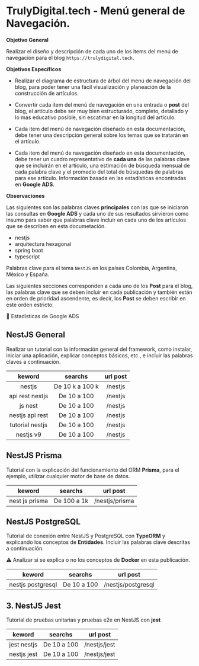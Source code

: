 # TrulyDigital.tech - Menú general de Navegación.

**Objetivo General**

Realizar el diseño y descripción de cada uno de los items del menú de navegación para el blog `https://trulydigital.tech`.

**Objetivos Específicos**

- Realizar el diagrama de estructura de árbol del menú de navegación del blog, para poder tener una fácil visualización y planeación de la construcción de artículos.

- Convertir cada item del menú de navegación en una entrada o **post** del blog, el artículo debe ser muy bien estructurado, completo, detallado y lo mas educativo posible, sin escatimar en la longitud del artículo.

- Cada item del menú de navegación diseñado en esta documentación, debe tener una descripción general sobre los temas que se tratarán en el artículo.

- Cada item del menú de navegación diseñado en esta documentación, debe tener un cuadro representativo de **cada una** de las palabras clave que se incluirán en el artículo, una estimación de búsqueda mensual de cada palabra clave y el promedio del total de búsquedas de palabras para ese artículo. Información basada en las estadísticas encontradas en **Google ADS**. 

**Observaciones**

Las siguientes son las palabras claves **principales** con las que se iniciaron las consultas en **Google ADS** y cada uno de sus resultados sirvieron como insumo para saber que palabras clave incluir en cada uno de los artículos que se describen en esta documetación.

- nestjs
- arquitectura hexagonal
- spring boot
- typescript


Palabras clave para el tema `NestJS` en los países Colombia, Argentina, México y España.

Las siguientes secciones corresponden a cada uno de los **Post** para el blog, las palabras clave que se deben incluir en cada publicación y también están en orden de prioridad ascendente, es decir, los **Post** se deben escribir en este orden estricto.

📢 Estadísticas de Google ADS

## NestJS General

Realizar un tutorial con la información general del framework, como instalar, iniciar una aplicación, explicar conceptos básicos, etc., e incluir las palabras claves a continuación.

|keword|searchs|url post|
|:----:|:-----:|:------:|
|nestjs|De 10 k a 100 k|/nestjs|
|api rest nestjs|De 10 a 100|/nestjs|
|js nest|De 10 a 100|/nestjs|
|nestjs api rest|De 10 a 100|/nestjs|
|tutorial nestjs|De 10 a 100|/nestjs|
|nestjs v9|De 10 a 100|/nestjs|

## NestJS Prisma

Tutorial con la explicación del funcionamiento del ORM **Prisma**, para el ejemplo, utilizar cualquier motor de base de datos.

|keword|searchs|url post|
|:----:|:-----:|:------:|
|nest js prisma|De 100 a 1k|/nestjs/prisma|

## NestJS PostgreSQL

Tutorial de conexión entre NestJS y PostgreSQL con **TypeORM** y explicando los conceptos de **Entidades**. Incluir las palabras clave descritas a continuación.

⚠️ Analizar si se explica o no los conceptos de **Docker** en esta publicación.

|keword|searchs|url post|
|:----:|:-----:|:------:|
|nestjs postgresql|De 10 a 100|/nestjs/postgresql|

## 3. NestJS Jest

Tutorial de pruebas unitarias y pruebas e2e en NestJS con **jest**

|keword|searchs|url post|
|:----:|:-----:|:------:|
|jest nestjs|De 10 a 100|/nestjs/jest|
|nestjs jest|De 10 a 100|/nestjs/jest|
